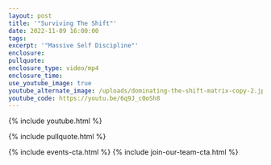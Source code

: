 ```yaml
---
layout: post
title: '"Surviving The Shift"'
date: 2022-11-09 16:00:00
tags:
excerpt: '"Massive Self Discipline"'
enclosure:
pullquote:
enclosure_type: video/mp4
enclosure_time:
use_youtube_image: true
youtube_alternate_image: /uploads/dominating-the-shift-matrix-copy-2.jpg
youtube_code: https://youtu.be/6q9J_c0oSh8
---
```

{% include youtube.html %}

{% include pullquote.html %}

{% include events-cta.html %} {% include join-our-team-cta.html %}